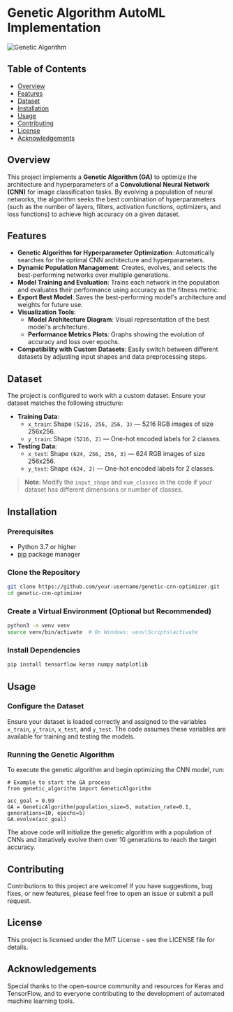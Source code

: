 # Genetic Algorithm AutoML Implementation

![Genetic Algorithm](https://img.shields.io/badge/License-MIT-blue.svg)

## Table of Contents

- [Overview](#overview)
- [Features](#features)
- [Dataset](#dataset)
- [Installation](#installation)
- [Usage](#usage)
- [Contributing](#contributing)
- [License](#license)
- [Acknowledgements](#acknowledgements)

## Overview

This project implements a **Genetic Algorithm (GA)** to optimize the architecture and hyperparameters of a **Convolutional Neural Network (CNN)** for image classification tasks. By evolving a population of neural networks, the algorithm seeks the best combination of hyperparameters (such as the number of layers, filters, activation functions, optimizers, and loss functions) to achieve high accuracy on a given dataset.

## Features

- **Genetic Algorithm for Hyperparameter Optimization**: Automatically searches for the optimal CNN architecture and hyperparameters.
- **Dynamic Population Management**: Creates, evolves, and selects the best-performing networks over multiple generations.
- **Model Training and Evaluation**: Trains each network in the population and evaluates their performance using accuracy as the fitness metric.
- **Export Best Model**: Saves the best-performing model's architecture and weights for future use.
- **Visualization Tools**:
  - **Model Architecture Diagram**: Visual representation of the best model's architecture.
  - **Performance Metrics Plots**: Graphs showing the evolution of accuracy and loss over epochs.
- **Compatibility with Custom Datasets**: Easily switch between different datasets by adjusting input shapes and data preprocessing steps.

## Dataset

The project is configured to work with a custom dataset. Ensure your dataset matches the following structure:

- **Training Data**:
  - `x_train`: Shape `(5216, 256, 256, 3)` — 5216 RGB images of size 256x256.
  - `y_train`: Shape `(5216, 2)` — One-hot encoded labels for 2 classes.
- **Testing Data**:
  - `x_test`: Shape `(624, 256, 256, 3)` — 624 RGB images of size 256x256.
  - `y_test`: Shape `(624, 2)` — One-hot encoded labels for 2 classes.

> **Note**: Modify the `input_shape` and `num_classes` in the code if your dataset has different dimensions or number of classes.

## Installation

### Prerequisites

- Python 3.7 or higher
- [pip](https://pip.pypa.io/en/stable/) package manager

### Clone the Repository

```bash
git clone https://github.com/your-username/genetic-cnn-optimizer.git
cd genetic-cnn-optimizer
```

### Create a Virtual Environment (Optional but Recommended)

```bash
python3 -m venv venv
source venv/bin/activate  # On Windows: venv\Scripts\activate
```

### Install Dependencies

```bash
pip install tensorflow keras numpy matplotlib
```

## Usage

### Configure the Dataset

Ensure your dataset is loaded correctly and assigned to the variables `x_train`, `y_train`, `x_test`, and `y_test`. The code assumes these variables are available for training and testing the models.

### Running the Genetic Algorithm
To execute the genetic algorithm and begin optimizing the CNN model, run:

```
# Example to start the GA process
from genetic_algorithm import GeneticAlgorithm

acc_goal = 0.99
GA = GeneticAlgorithm(population_size=5, mutation_rate=0.1, generations=10, epochs=5)
GA.evolve(acc_goal)
```

The above code will initialize the genetic algorithm with a population of CNNs and iteratively evolve them over 10 generations to reach the target accuracy.

## Contributing

Contributions to this project are welcome! If you have suggestions, bug fixes, or new features, please feel free to open an issue or submit a pull request.

## License

This project is licensed under the MIT License - see the LICENSE file for details.

## Acknowledgements

Special thanks to the open-source community and resources for Keras and TensorFlow, and to everyone contributing to the development of automated machine learning tools.